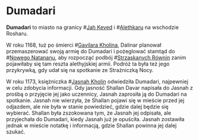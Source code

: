 # Dumadari

**Dumadari** to miasto na granicy #[Jah Keved](locations/jah-keved) i #[Alethkaru](locations/alethkar) na wschodzie Rosharu.

W roku 1168, tuż po śmierci #[Gavilara Kholina](characters/gavilar), Dalinar planował przemaszerować swoją armię do Dumadari i pożeglować stamtąd do #[Nowego Natananu](locations/new-natanan), aby rozpocząć podbój #[Strzaskanych Równin](locations/shattered-plains) zanim pojawiłaby się tam reszta alethyjskiej armii. Podróż ta była też jego przykrywką, gdy udał się na spotkanie ze Strażniczką Nocy.

W roku 1173, księżniczka #[Jasnah Kholin](characters/jasnah) odwiedziła Dumadari, najpewniej w celu zdobycia informacji. Gdy jasność Shallan Davar napisała do Jasnah z prośbą o przyjęcie jej jako uczennicy, Jasnah zaprosiła ją do Dumadari na spotkanie. Jasnah nie wierzyła, że Shallan pojawi się w mieście przed jej odjazdem, ale nie była w stanie powiedzieć, gdzie dalej będzie się wybierać. Shallan była zszokowana tym, że Jasnah jej odpisała, ale przyjechała do Dumadari, kiedy Jasnah już je opuściła. Jasnah zostawiła jednak w mieście notatkę i informacją, gdzie Shallan powinna jej dalej szukać.

